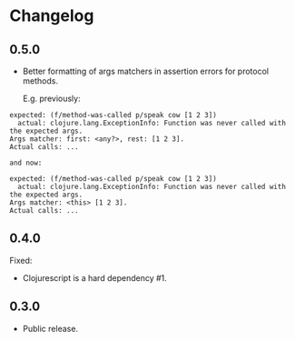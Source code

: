 # Changelog

## 0.5.0

- Better formatting of args matchers in assertion errors for protocol methods.

    E.g. previously:
```
expected: (f/method-was-called p/speak cow [1 2 3])
  actual: clojure.lang.ExceptionInfo: Function was never called with the expected args.
Args matcher: first: <any?>, rest: [1 2 3].
Actual calls: ...
```

    and now:
```
expected: (f/method-was-called p/speak cow [1 2 3])
  actual: clojure.lang.ExceptionInfo: Function was never called with the expected args.
Args matcher: <this> [1 2 3].
Actual calls: ...
```

## 0.4.0

Fixed:
- Clojurescript is a hard dependency #1.

## 0.3.0

- Public release.